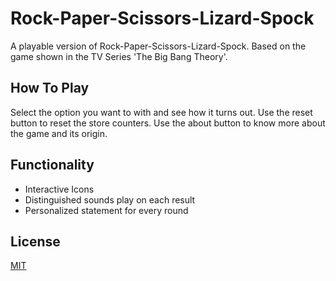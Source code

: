 
# Rock-Paper-Scissors-Lizard-Spock
A playable version of Rock-Paper-Scissors-Lizard-Spock. 
Based on the game shown in the TV Series 'The Big Bang Theory'.

## How To Play  
Select the option you want to with and see how it turns out. 
Use the reset button to reset the store counters. 
Use the about button to know more about the game and its origin.

## Functionality
* Interactive Icons
* Distinguished sounds play on each result
* Personalized statement for every round

## License
[MIT](https://choosealicense.com/licenses/mit/)